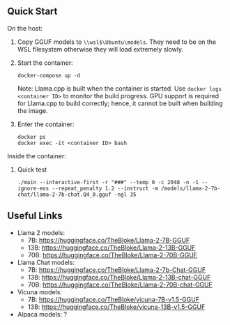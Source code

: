 ## Quick Start

On the host:

1. Copy GGUF models to `\\wsl$\Ubuntu\models`. They need to be on the WSL filesystem otherwise they will load extremely slowly.

2. Start the container:
    ```
    docker-compose up -d
    ```
    Note: Llama.cpp is built when the container is started. Use `docker logs <container ID>` to monitor the build progress. GPU support is required for Llama.cpp to build correctly; hence, it cannot be built when building the image.
3. Enter the container:
    ```
    docker ps
    docker exec -it <container ID> bash
    ```
    
Inside the container:
    
1. Quick test 
    ```
	./main --interactive-first -r "###" --temp 0 -c 2048 -n -1 --ignore-eos --repeat_penalty 1.2 --instruct -m /models/llama-2-7b-chat/llama-2-7b-chat.Q4_0.gguf -ngl 35
    ```

## Useful Links

* Llama 2 models: 
	* 7B: https://huggingface.co/TheBloke/Llama-2-7B-GGUF
	* 13B: https://huggingface.co/TheBloke/Llama-2-13B-GGUF
	* 70B: https://huggingface.co/TheBloke/Llama-2-70B-GGUF
* Llama Chat models:
	* 7B: https://huggingface.co/TheBloke/Llama-2-7b-Chat-GGUF
	* 13B: https://huggingface.co/TheBloke/Llama-2-13B-chat-GGUF
	* 70B: https://huggingface.co/TheBloke/Llama-2-70B-chat-GGUF
* Vicuna models: 
	* 7B: https://huggingface.co/TheBloke/vicuna-7B-v1.5-GGUF
	* 13B: https://huggingface.co/TheBloke/vicuna-13B-v1.5-GGUF
* Alpaca models: ?